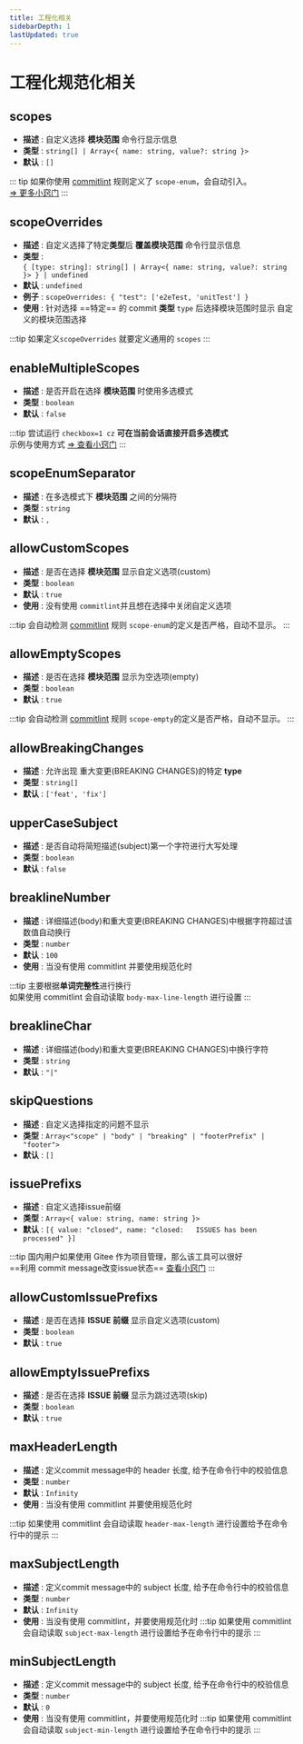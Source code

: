 ```yaml
---
title: 工程化相关
sidebarDepth: 1
lastUpdated: true
---
```


# 工程化规范化相关

## scopes

- **描述** : 自定义选择 **模块范围** 命令行显示信息
- **类型** : `string[] | Array<{ name: string, value?: string }>`
- **默认** : `[]`

::: tip
如果你使用 [commitlint](https://github.com/conventional-changelog/commitlint) 规则定义了 `scope-enum`，会自动引入。<br>
[⇒ 更多小窍门](/zh/guide/recipes.html#scopes)
:::

## scopeOverrides

- **描述** : 自定义选择了特定**类型**后 **覆盖模块范围** 命令行显示信息
- **类型** : <br>`{ [type: string]: string[] | Array<{ name: string, value?: string }> } | undefined`
- **默认** : `undefined`
- **例子** : `scopeOverrides: { "test": ['e2eTest, 'unitTest'] }`
- **使用** : 针对选择 ==特定== 的 commit **类型** `type` 后选择模块范围时显示 自定义的模块范围选择

:::tip
如果定义`scopeOverrides` 就要定义通用的 `scopes`
:::

## enableMultipleScopes

- **描述** : 是否开启在选择 **模块范围** 时使用多选模式
- **类型** : `boolean`
- **默认** : `false`

:::tip
尝试运行 `checkbox=1 cz` **可在当前会话直接开启多选模式**     
示例与使用方式 [⇒ 查看小窍门](/zh/guide/recipes.html#支持多选-scopes)
:::

## scopeEnumSeparator

- **描述** : 在多选模式下 **模块范围** 之间的分隔符
- **类型** : `string`
- **默认** : `,`

## allowCustomScopes

- **描述** : 是否在选择 **模块范围** 显示自定义选项(custom)
- **类型** : `boolean`
- **默认** : `true`
- **使用** : 没有使用 `commitlint`并且想在选择中关闭自定义选项

:::tip
会自动检测 [commitlint](https://github.com/conventional-changelog/commitlint) 规则 `scope-enum`的定义是否严格，自动不显示。
:::

## allowEmptyScopes

- **描述** : 是否在选择 **模块范围** 显示为空选项(empty)
- **类型** : `boolean`
- **默认** : `true`

:::tip
会自动检测 [commitlint](https://github.com/conventional-changelog/commitlint) 规则 `scope-empty`的定义是否严格，自动不显示。
:::

## allowBreakingChanges

- **描述** : 允许出现 重大变更(BREAKING CHANGES)的特定 **type**
- **类型** : `string[]`
- **默认** : `['feat', 'fix']`

## upperCaseSubject

- **描述** : 是否自动将简短描述(subject)第一个字符进行大写处理
- **类型** : `boolean`
- **默认** : `false`

## breaklineNumber

- **描述** : 详细描述(body)和重大变更(BREAKING CHANGES)中根据字符超过该数值自动换行
- **类型** : `number`
- **默认** : `100`
- **使用** : 当没有使用 commitlint 并要使用规范化时

:::tip
主要根据**单词完整性**进行换行 <br>
如果使用 commitlint 会自动读取 `body-max-line-length` 进行设置
:::

## breaklineChar

- **描述** : 详细描述(body)和重大变更(BREAKING CHANGES)中换行字符
- **类型** : `string`
- **默认** : `"|"`

## skipQuestions

- **描述** : 自定义选择指定的问题不显示
- **类型** : `Array<"scope" | "body" | "breaking" | "footerPrefix" | "footer">`
- **默认** : `[]`

## issuePrefixs

- **描述** : 自定义选择issue前缀
- **类型** : `Array<{ value: string, name: string }>`
- **默认** : `[{ value: "closed", name: "closed:   ISSUES has been processed" }]`

:::tip
国内用户如果使用 Gitee 作为项目管理，那么该工具可以很好<br> ==利用 commit message改变issue状态== [查看小窍门](/zh/guide/recipes.html#issueprefixs)
:::

## allowCustomIssuePrefixs

- **描述** : 是否在选择 **ISSUE 前缀** 显示自定义选项(custom)
- **类型** : `boolean`
- **默认** : `true`

## allowEmptyIssuePrefixs

- **描述** : 是否在选择 **ISSUE 前缀** 显示为跳过选项(skip)
- **类型** : `boolean`
- **默认** : `true`

## maxHeaderLength

- **描述** : 定义commit message中的 header 长度, 给予在命令行中的校验信息
- **类型** : `number`
- **默认** : `Infinity`
- **使用** : 当没有使用 commitlint 并要使用规范化时

:::tip
如果使用 commitlint 会自动读取 `header-max-length` 进行设置给予在命令行中的提示
:::

## maxSubjectLength

- **描述** : 定义commit message中的 subject 长度, 给予在命令行中的校验信息
- **类型** : `number`
- **默认** : `Infinity`
- **使用** : 当没有使用 commitlint，并要使用规范化时
:::tip
如果使用 commitlint 会自动读取 `subject-max-length` 进行设置给予在命令行中的提示
:::

## minSubjectLength

- **描述** : 定义commit message中的 subject 长度, 给予在命令行中的校验信息
- **类型** : `number`
- **默认** : `0`
- **使用** : 当没有使用 commitlint，并要使用规范化时
:::tip
如果使用 commitlint 会自动读取 `subject-min-length` 进行设置给予在命令行中的提示
:::

